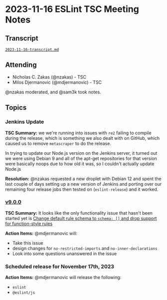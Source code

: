 # 2023-11-16 ESLint TSC Meeting Notes

## Transcript

[`2023-11-16-transcript.md`](2023-11-16-transcript.md)

## Attending

* Nicholas C. Zakas (@nzakas) - TSC
* Milos Djermanovic (@mdjermanovic) - TSC

@nzakas moderated, and @sam3k took notes.

## Topics

### Jenkins Update

**TSC Summary:** we we're running into issues with `re2` failing to compile during the release, which is something we also dealt with on GitHub, which caused us to remove `metascraper` to do the release.

In trying to update our Node.js version on the Jenkins server, it turned out we were using Debian 9 and all of the apt-get repositories for that version were basically noops due to how old it was, so I couldn't actually update Node.js

**Resolution:** @nzakas requested a new droplet with Debian 12 and spent the last couple of days setting up a new version of Jenkins and porting over our remaining four release jobs then tested on (`eslint-release`) and it worked.

### [v9.0.0](https://github.com/orgs/eslint/projects/4/views/2)

**TSC Summary:** It looks like the only functionality issue that hasn't been started yet is [Change default rule schema to `schema: []` and drop support for function-style rules](https://github.com/eslint/eslint/issues/14709)

**Action Items:** @mdjermanovic will:
* Take this issue
* design changes for `no-restricted-imports` and `no-inner-declarations`
* Look into some questions unanswered in the issue

### Scheduled release for November 17th, 2023

**Action Items:** @mdjermanovic will release the following:
* `eslint`
* `@eslint/js`